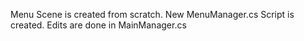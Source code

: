 Menu Scene is created from scratch.
New MenuManager.cs Script is created.
Edits are done in MainManager.cs
